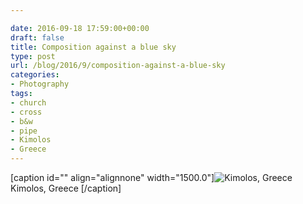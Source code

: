 ```yaml
---

date: 2016-09-18 17:59:00+00:00
draft: false
title: Composition against a blue sky
type: post
url: /blog/2016/9/composition-against-a-blue-sky
categories:
- Photography
tags:
- church
- cross
- b&w
- pipe
- Kimolos
- Greece
---
```


[caption id="" align="alignnone" width="1500.0"]![ Kimolos, Greece ](/images/2016-09-18-20169composition-against-a-blue-sky/image-asset.jpeg)
 Kimolos, Greece [/caption]
